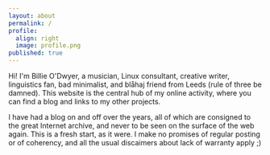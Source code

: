 ```yaml
---
layout: about
permalink: /
profile:
  align: right
  image: profile.png
published: true
---
```


Hi! I'm Billie O'Dwyer, a musician, Linux consultant, creative writer, linguistics fan, bad minimalist, and blåhaj friend from Leeds (rule of three be damned). This website is the central hub of my online activity, where you can find a blog and links to my other projects. 

I have had a blog on and off over the years, all of which are consigned to the great Internet archive, and never to be seen on the surface of the web again. This is a fresh start, as it were. I make no promises of regular posting or of coherency, and all the usual discaimers about lack of warranty apply ;)
